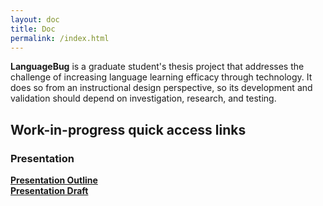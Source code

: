 ```yaml
---
layout: doc
title: Doc
permalink: /index.html
---
```


**LanguageBug** is a graduate student's thesis project that addresses the challenge of increasing language learning efficacy through technology. It does so from an instructional design perspective, so its development and validation should depend on investigation, research, and testing.

## Work-in-progress quick access links

### Presentation

**[Presentation Outline](/outline)**  
**[Presentation Draft](/presentations/design-expo/index.html)**